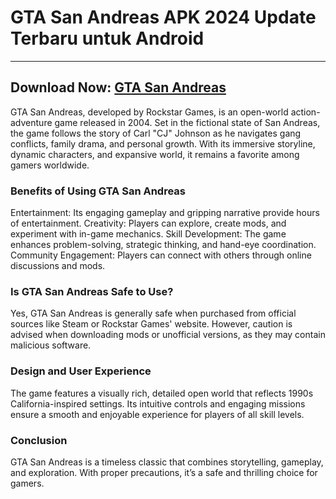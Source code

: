 # GTA San Andreas APK 2024 Update Terbaru untuk Android
---

## Download Now: [GTA San Andreas ](https://apkhihe.com/xalaflix/)



GTA San Andreas, developed by Rockstar Games, is an open-world action-adventure game released in 2004. Set in the fictional state of San Andreas, the game follows the story of Carl "CJ" Johnson as he navigates gang conflicts, family drama, and personal growth. With its immersive storyline, dynamic characters, and expansive world, it remains a favorite among gamers worldwide.

### Benefits of Using GTA San Andreas

Entertainment: Its engaging gameplay and gripping narrative provide hours of entertainment.
Creativity: Players can explore, create mods, and experiment with in-game mechanics.
Skill Development: The game enhances problem-solving, strategic thinking, and hand-eye coordination.
Community Engagement: Players can connect with others through online discussions and mods.

### Is GTA San Andreas Safe to Use?

Yes, GTA San Andreas is generally safe when purchased from official sources like Steam or Rockstar Games' website. However, caution is advised when downloading mods or unofficial versions, as they may contain malicious software.

### Design and User Experience

The game features a visually rich, detailed open world that reflects 1990s California-inspired settings. Its intuitive controls and engaging missions ensure a smooth and enjoyable experience for players of all skill levels.

### Conclusion

GTA San Andreas is a timeless classic that combines storytelling, gameplay, and exploration. With proper precautions, it’s a safe and thrilling choice for gamers.
